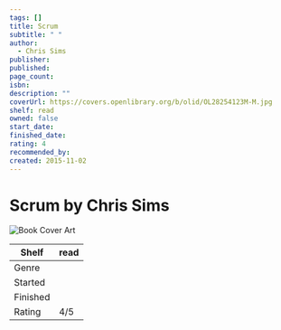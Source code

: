 ```yaml
---
tags: []
title: Scrum
subtitle: " "
author:
  - Chris Sims
publisher: 
published: 
page_count: 
isbn: 
description: ""
coverUrl: https://covers.openlibrary.org/b/olid/OL28254123M-M.jpg
shelf: read
owned: false
start_date: 
finished_date: 
rating: 4
recommended_by: 
created: 2015-11-02
---
```


# Scrum by Chris Sims

![Book Cover Art](https://covers.openlibrary.org/b/olid/OL28254123M-M.jpg)

| Shelf | read |
| --- | --- |
| Genre |  |
| Started |  |
| Finished |  |
| Rating | 4/5 |

